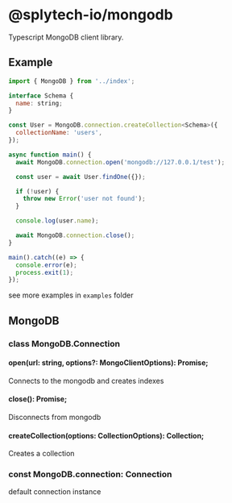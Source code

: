# @splytech-io/mongodb

Typescript MongoDB client library.

## Example

```js
import { MongoDB } from '../index';

interface Schema {
  name: string;
}

const User = MongoDB.connection.createCollection<Schema>({
  collectionName: 'users',
});

async function main() {
  await MongoDB.connection.open('mongodb://127.0.0.1/test');

  const user = await User.findOne({});

  if (!user) {
    throw new Error('user not found');
  }

  console.log(user.name);

  await MongoDB.connection.close();
}

main().catch((e) => {
  console.error(e);
  process.exit(1);
});

```

see more examples in `examples` folder

## MongoDB

### class MongoDB.Connection

#### open(url: string, options?: MongoClientOptions): Promise<void>;

Connects to the mongodb and creates indexes

#### close(): Promise<void>;

Disconnects from mongodb

#### createCollection<T>(options: CollectionOptions): Collection<T>;

Creates a collection

### const MongoDB.connection: Connection

default connection instance
